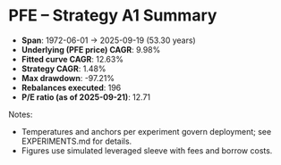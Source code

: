# PFE – Strategy A1 Summary

- **Span**: 1972-06-01 → 2025-09-19 (53.30 years)
- **Underlying (PFE price) CAGR**: 9.98%
- **Fitted curve CAGR**: 12.63%
- **Strategy CAGR**: 1.48%
- **Max drawdown**: -97.21%
- **Rebalances executed**: 196
- **P/E ratio (as of 2025-09-21)**: 12.71

Notes:

- Temperatures and anchors per experiment govern deployment; see EXPERIMENTS.md for details.
- Figures use simulated leveraged sleeve with fees and borrow costs.

